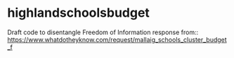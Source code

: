 # highlandschoolsbudget

Draft code to disentangle Freedom of Information response from::
https://www.whatdotheyknow.com/request/mallaig_schools_cluster_budget_f
